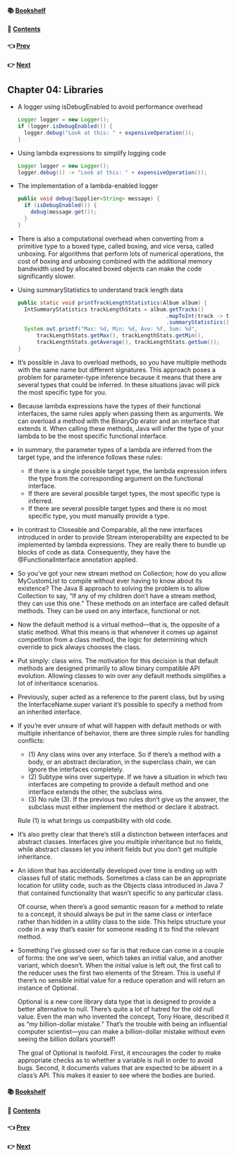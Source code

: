#### &#x1F4DA; [Bookshelf](../)
#### &#x1F4DC; [Contents](./README.md#contents)
#### &#x1F448; [Prev](./Ch03_Streams.md)
#### &#x1F449; [Next](./Ch05_Advanced_Collections_and_Collectors.md)

## Chapter 04: Libraries

- A logger using isDebugEnabled to avoid performance overhead
  ```java
  Logger logger = new Logger();
  if (logger.isDebugEnabled()) {
    logger.debug("Look at this: " + expensiveOperation());
  }
  ```

- Using lambda expressions to simplify logging code
  ```java
  Logger logger = new Logger();
  logger.debug(() -> "Look at this: " + expensiveOperation());
  ```

- The implementation of a lambda-enabled logger
  ```java
  public void debug(Supplier<String> message) {
    if (isDebugEnabled()) {
      debug(message.get());
    }
  }
  ```

- There is also a computational overhead when converting from a primitive type to a boxed type, called boxing, and vice versa, called unboxing. For algorithms that perform lots of numerical operations, the cost of boxing and unboxing combined with the additional memory bandwidth used by allocated boxed objects can make the code significantly slower.

- Using summaryStatistics to understand track length data
  ```java
  public static void printTrackLengthStatistics(Album album) {
    IntSummaryStatistics trackLengthStats = album.getTracks()
                                                 .mapToInt(track -> track.getLength())
                                                 .summaryStatistics();
    System.out.printf("Max: %d, Min: %d, Ave: %f, Sum: %d",
        trackLengthStats.getMax(), trackLengthStats.getMin(),
        trackLengthStats.getAverage(), trackLengthStats.getSum());
  }
  ```

- It’s possible in Java to overload methods, so you have multiple methods with the same name but different signatures. This approach poses a problem for parameter-type inference because it means that there are several types that could be inferred. In these situations javac will pick the most specific type for you.

- Because lambda expressions have the types of their functional interfaces, the same rules apply when passing them as arguments. We can overload a method with the BinaryOp erator and an interface that extends it. When calling these methods, Java will infer the type of your lambda to be the most specific functional interface.

- In summary, the parameter types of a lambda are inferred from the target type, and the inference follows these rules:
	- If there is a single possible target type, the lambda expression infers the type from the corresponding argument on the functional interface.
	- If there are several possible target types, the most specific type is inferred.
	- If there are several possible target types and there is no most specific type, you must manually provide a type.

- In contrast to Closeable and Comparable, all the new interfaces introduced in order to provide Stream interoperability are expected to be implemented by lambda expressions. They are really there to bundle up blocks of code as data. Consequently, they have the @FunctionalInterface annotation applied.

- So you’ve got your new stream method on Collection; how do you allow MyCustomList to compile without ever having to know about its existence? The Java 8 approach to solving the problem is to allow Collection to say, “If any of my children don’t have a stream method, they can use this one.” These methods on an interface are called default methods. They can be used on any interface, functional or not.

- Now the default method is a virtual method—that is, the opposite of a static method. What this means is that whenever it comes up against competition from a class method, the logic for determining which override to pick always chooses the class.

- Put simply: class wins. The motivation for this decision is that default methods are designed primarily to allow binary compatible API evolution. Allowing classes to win over any default methods simplifies a lot of inheritance scenarios.

- Previously, super acted as a reference to the parent class, but by using the InterfaceName.super variant it’s possible to specify a method from an inherited interface.

- If you’re ever unsure of what will happen with default methods or with multiple inheritance of behavior, there are three simple rules for handling conflicts:
	- (1) Any class wins over any interface. So if there’s a method with a body, or an abstract declaration, in the superclass chain, we can ignore the interfaces completely.
	- (2) Subtype wins over supertype. If we have a situation in which two interfaces are competing to provide a default method and one interface extends the other, the subclass wins.
	- (3) No rule (3). If the previous two rules don’t give us the answer, the subclass must either implement the method or declare it abstract.

	Rule (1) is what brings us compatibility with old code.

- It’s also pretty clear that there’s still a distinction between interfaces and abstract classes. Interfaces give you multiple inheritance but no fields, while abstract classes let you inherit fields but you don’t get multiple inheritance.

- An idiom that has accidentally developed over time is ending up with classes full of static methods. Sometimes a class can be an appropriate location for utility code, such as the Objects class introduced in Java 7 that contained functionality that wasn’t specific to any particular class.

	Of course, when there’s a good semantic reason for a method to relate to a concept, it should always be put in the same class or interface rather than hidden in a utility class to the side. This helps structure your code in a way that’s easier for someone reading it to find the relevant method.

- Something I’ve glossed over so far is that reduce can come in a couple of forms: the one we’ve seen, which takes an initial value, and another variant, which doesn’t. When the initial value is left out, the first call to the reducer uses the first two elements of the Stream. This is useful if there’s no sensible initial value for a reduce operation and will return an instance of Optional.

	Optional is a new core library data type that is designed to provide a better alternative to null. There’s quite a lot of hatred for the old null value. Even the man who invented the concept, Tony Hoare, described it as “my billion-dollar mistake.” That’s the trouble with being an influential computer scientist—you can make a billion-dollar mistake without even seeing the billion dollars yourself!

	The goal of Optional is twofold. First, it encourages the coder to make appropriate checks as to whether a variable is null in order to avoid bugs. Second, it documents values that are expected to be absent in a class’s API. This makes it easier to see where the bodies are buried.

#### &#x1F4DA; [Bookshelf](../)
#### &#x1F4DC; [Contents](./README.md#contents)
#### &#x1F448; [Prev](./Ch03_Streams.md)
#### &#x1F449; [Next](./Ch05_Advanced_Collections_and_Collectors.md)